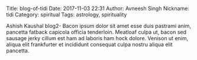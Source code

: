Title: blog-of-tidi
Date: 2017-11-03 22:31
Author: Avneesh Singh
Nickname: tidi
Category: spiritual
Tags: astrology, spirituality

Ashish Kaushal blog2- Bacon ipsum dolor sit amet esse duis pastrami anim, pancetta fatback capicola officia tenderloin. Meatloaf culpa ut, bacon sed sausage jerky cillum est ham ad laboris ham hock dolore. Venison ut enim, aliqua elit frankfurter et incididunt consequat culpa nostru aliqua elit pancetta. 